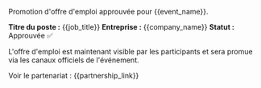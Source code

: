 Promotion d'offre d'emploi approuvée pour {{event_name}}.

**Titre du poste :** {{job_title}}
**Entreprise :** {{company_name}}
**Statut :** Approuvée ✅

L'offre d'emploi est maintenant visible par les participants et sera promue via les canaux officiels de l'événement.

Voir le partenariat : {{partnership_link}}
